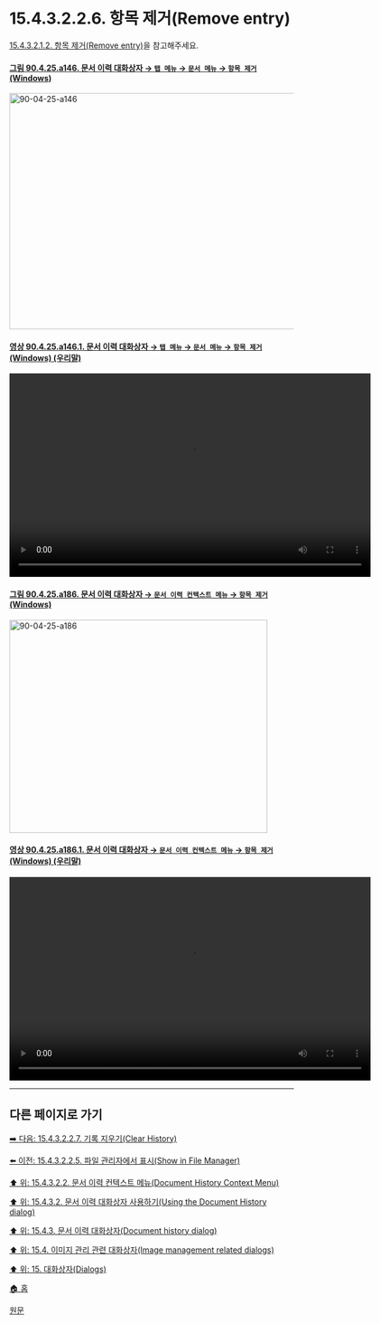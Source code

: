 # 15.4.3.2.2.6. 항목 제거(Remove entry)
[15.4.3.2.1.2. 항목 제거(Remove entry)](./15-04-03-02-01-02-remove_entry.md)을 참고해주세요.

<a id="90-04-25-a146"></a>

#### [그림 90.4.25.a146. 문서 이력 대화상자 → `탭 메뉴` → `문서 메뉴` → `항목 제거` (Windows)](./90-04-0025-document_history.md#90-04-25-a146)
<img width="845" height="418" alt="90-04-25-a146" src="https://github.com/user-attachments/assets/884d7e76-6d80-44e9-8d69-7d8ac0b4d253" />

<a id="90-04-25-a146-01"></a>

#### [영상 90.4.25.a146.1. 문서 이력 대화상자 → `탭 메뉴` → `문서 메뉴` → `항목 제거` (Windows) (우리말)](./90-04-0025-document_history.md#90-04-25-a146-01)
<video controls="controls" width="640" height="360" src="https://github.com/user-attachments/assets/5195ca5d-faea-419b-8e2f-1b5274ec6e94"></video>

<a id="90-04-25-a186"></a>

#### [그림 90.4.25.a186. 문서 이력 대화상자 → `문서 이력 컨텍스트 메뉴` → `항목 제거` (Windows)](./90-04-0025-document_history.md#90-04-25-a186)
<img width="457" height="377" alt="90-04-25-a186" src="https://github.com/user-attachments/assets/33c0d2a9-cb99-445a-80ec-6d4655597df4" />

<a id="90-04-25-a186-01"></a>

#### [영상 90.4.25.a186.1. 문서 이력 대화상자 → `문서 이력 컨텍스트 메뉴` → `항목 제거` (Windows) (우리말)](./90-04-0025-document_history.md#90-04-25-a186-01)
<video controls="controls" width="640" height="360" src="https://github.com/user-attachments/assets/4e7d2edd-2326-4d98-bfeb-a9b87782f7f5"></video>

***

## 다른 페이지로 가기

[➡️ 다음: 15.4.3.2.2.7. 기록 지우기(Clear History)](./15-04-03-02-02-07-clear_history.md)

[⬅️ 이전: 15.4.3.2.2.5. 파일 관리자에서 표시(Show in File Manager)](./15-04-03-02-02-05-show_in_file_manager.md)

[⬆️ 위: 15.4.3.2.2. 문서 이력 컨텍스트 메뉴(Document History Context Menu)](./15-04-03-02-02-00-document_history_context_menu.md)

[⬆️ 위: 15.4.3.2. 문서 이력 대화상자 사용하기(Using the Document History dialog)](./15-04-03-02-00-using_the_document_history_dialog.md)

[⬆️ 위: 15.4.3. 문서 이력 대화상자(Document history dialog)](./15-04-03-00-document-history-dialog.md)

[⬆️ 위: 15.4. 이미지 관리 관련 대화상자(Image management related dialogs)](./15-04-00-image-management-related-dialogs.md)

[⬆️ 위: 15. 대화상자(Dialogs)](./15-00-dialogs.md)

[🏠 홈](./00-home.md)

[원문](https://docs.gimp.org/2.10/ko/gimp-document-dialog.html#gimp-document-history-menu)